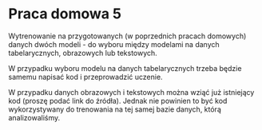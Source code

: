 # Praca domowa 5

Wytrenowanie na przygotowanych (w poprzednich pracach domowych) danych dwóch modeli - do wyboru między modelami na danych tabelarycznych, obrazowych lub tekstowych. 

W przypadku wyboru modelu na danych tabelarycznych trzeba będzie samemu napisać kod i przeprowadzić uczenie. 

W przypadku danych obrazowych i tekstowych można wziąć już istniejący kod (proszę podać link do źródła). Jednak nie powinien to być kod wykorzystywany do trenowania na tej samej bazie danych, którą analizowaliśmy.
